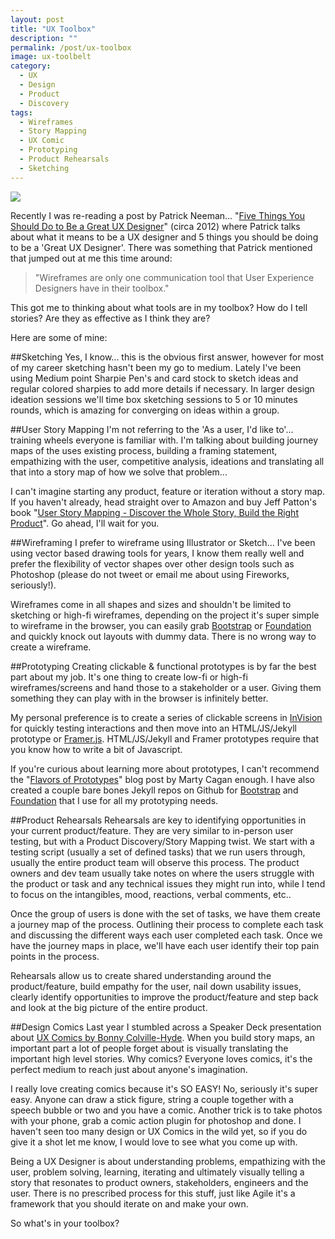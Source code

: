 ```yaml
---
layout: post
title: "UX Toolbox"
description: ""
permalink: /post/ux-toolbox
image: ux-toolbelt
category:
  - UX
  - Design
  - Product
  - Discovery
tags:
  - Wireframes
  - Story Mapping
  - UX Comic
  - Prototyping
  - Product Rehearsals
  - Sketching
---
```


<p>
<img src="/images/{{ page.image }}.png" data-interchange="[/images/{{ page.image }}.png, (default)], [/images/{{ page.image }}@2x.png, (retina)]">
</p>

Recently I was re-reading a post by Patrick Neeman... "[Five Things You Should Do to Be a Great UX Designer](http://www.usabilitycounts.com/2012/09/12/five-things-you-should-do-to-be-a-great-ux-designer/)" (circa 2012) where Patrick talks about what it means to be a UX designer and 5 things you should be doing to be a 'Great UX Designer'. There was something that Patrick mentioned that jumped out at me this time around:

<blockquote>
  "Wireframes are only one communication tool that User Experience Designers have in their toolbox."
</blockquote>

This got me to thinking about what tools are in my toolbox? How do I tell stories? Are they as effective as I think they are?


Here are some of mine:


##Sketching
Yes, I know... this is the obvious first answer, however for most of my career sketching hasn't been my go to medium. Lately I've been using Medium point Sharpie Pen's and card stock to sketch ideas and regular colored sharpies to add more details if necessary. In larger design ideation sessions we'll time box sketching sessions to 5 or 10 minutes rounds, which is amazing for converging on ideas within a group.


##User Story Mapping
I'm not referring to the 'As a user, I'd like to'... training wheels everyone is familiar with. I'm talking about building journey maps of the uses existing process, building a framing statement, empathizing with the user, competitive analysis, ideations and translating all that into a story map of how we solve that problem...

I can't imagine starting any product, feature or iteration without a story map. If you haven't already, head straight over to Amazon and buy Jeff Patton's book "[User Story Mapping - Discover the Whole Story, Build the Right Product](http://www.amazon.com/User-Story-Mapping-Discover-Product/dp/1491904909)". Go ahead, I'll wait for you.


##Wireframing
I prefer to wireframe using Illustrator or Sketch... I've been using vector based drawing tools for years, I know them really well and prefer the flexibility of vector shapes over other design tools such as Photoshop (please do not tweet or email me about using Fireworks, seriously!).

Wireframes come in all shapes and sizes and shouldn't be limited to sketching or high-fi wireframes, depending on the project it's super simple to wireframe in the browser, you can easily grab [Bootstrap](https://github.com/aaronkwhite/bootstrap-jekyll) or [Foundation](http://foundationjekyll.com) and quickly knock out layouts with dummy data. There is no wrong way to create a wireframe.


##Prototyping
Creating clickable & functional prototypes is by far the best part about my job. It's one thing to create low-fi or high-fi wireframes/screens and hand those to a stakeholder or a user. Giving them something they can play with in the browser is infinitely better.

My personal preference is to create a series of clickable screens in [InVision](http://www.invisionapp.com) for quickly testing interactions and then move into an HTML/JS/Jekyll prototype or [Framer.js](http://framerjs.com). HTML/JS/Jekyll and Framer prototypes require that you know how to write a bit of Javascript.

If you're curious about learning more about prototypes, I can't recommend the "[Flavors of Prototypes](http://www.svpg.com/flavors-of-prototypes)" blog post by Marty Cagan enough. I have also created a couple bare bones Jekyll repos on Github for [Bootstrap](https://github.com/aaronkwhite/bootstrap-jekyll) and [Foundation](http://foundationjekyll.com) that I use for all my prototyping needs.


##Product Rehearsals
Rehearsals are key to identifying opportunities in your current product/feature. They are very similar to in-person user testing, but with a Product Discovery/Story Mapping twist. We start with a testing script (usually a set of defined tasks) that we run users through, usually the entire product team will observe this process. The product owners and dev team usually take notes on where the users struggle with the product or task and any technical issues they might run into, while I tend to focus on the intangibles, mood, reactions, verbal comments, etc..

Once the group of users is done with the set of tasks, we have them create a journey map of the process. Outlining their process to complete each task and discussing the different ways each user completed each task. Once we have the journey maps in place, we'll have each user identify their top pain points in the process.

Rehearsals allow us to create shared understanding around the product/feature, build empathy for the user, nail down usability issues, clearly identify  opportunities to improve the product/feature and step back and look at the big picture of the entire product.


##Design Comics
Last year I stumbled across a Speaker Deck presentation about [UX Comics by Bonny Colville-Hyde](http://www.almostexact.com/2014/07/uxpa-2014-slides-from-my-talk). When you build story maps, an important part a lot of people forget about is visually translating the important high level stories. Why comics? Everyone loves comics, it's the perfect medium to reach just about anyone's imagination.

I really love creating comics because it's SO EASY! No, seriously it's super easy. Anyone can draw a stick figure, string a couple together with a speech bubble or two and you have a comic. Another trick is to take photos with your phone, grab a comic action plugin for photoshop and done. I haven't seen too many design or UX Comics in the wild yet, so if you do give it a shot let me know, I would love to see what you come up with.


Being a UX Designer is about understanding problems, empathizing with the user, problem solving, learning, iterating and ultimately visually telling a story that resonates to product owners, stakeholders, engineers and the user.  There is no prescribed process for this stuff, just like Agile it's a framework that you should iterate on and make your own.

So what's in your toolbox?
